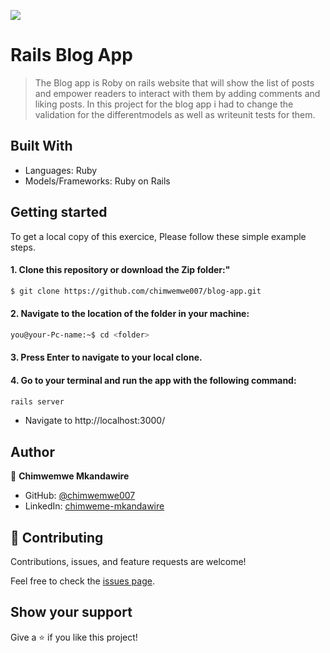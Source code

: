 ![](https://img.shields.io/badge/Microverse-blueviolet)

# Rails Blog App

> The Blog app is Roby on rails website that will show the list of posts and empower readers to interact with them by adding comments and liking posts.
> In this project for the blog app i had to change the validation for the differentmodels as well as writeunit tests for them.


## Built With
- Languages: Ruby
- Models/Frameworks: Ruby on Rails

## Getting started
To get a local copy of this exercice, Please follow these simple example steps.

#### 1. Clone this repository or download the Zip folder:"

```bash command
$ git clone https://github.com/chimwemwe007/blog-app.git
```
#### 2. Navigate to the location of the folder in your machine:
```bash command
you@your-Pc-name:~$ cd <folder>
```
#### 3. Press Enter to navigate to your local clone.

#### 4. Go to your terminal and run the app with the following command:
```bash command
rails server
```
- Navigate to http://localhost:3000/

## Author

👤 **Chimwemwe Mkandawire**

- GitHub: [@chimwemwe007](https://github.com/chimwemwe007)
- LinkedIn: [chimweme-mkandawire](https://www.linkedin.com/in/chimwemwe-mkandawire)


## 🤝 Contributing

Contributions, issues, and feature requests are welcome!

Feel free to check the [issues page](../../issues/).

## Show your support

Give a ⭐️ if you like this project!
